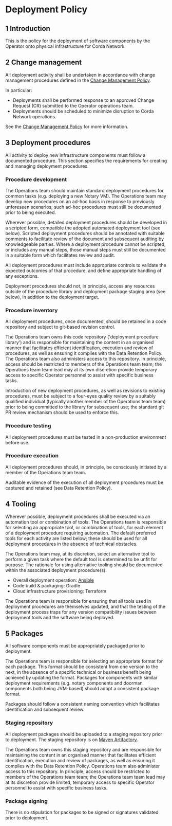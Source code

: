 # Deployment Policy

## 1 Introduction

This is the policy for the deployment of software components by the Operator onto physical infrastructure for 
Corda Network.

## 2 Change management

All deployment activity shall be undertaken in accordance with change management procedures defined in the
[Change Management Policy](/policy/change-management).

In particular:

*   Deployments shall be performed response to an approved Change Request (CR) submitted to the Operator operations team.
*   Deployments should be scheduled to minimize disruption to Corda Network operations.

See the [Change Management Policy](/policy/change-management) for more information.

## 3 Deployment procedures

All activity to deploy new infrastructure components must follow a documented procedure. This section specifies the 
requirements for creating and managing deployment procedures.

### Procedure development

The Operations team should maintain standard deployment procedures for common tasks (e.g. deploying a new Notary VM). 
The Operations team may develop new procedures on an ad-hoc basis in response to previously unforeseen scenarios; such 
ad-hoc procedures must still be documented prior to being executed.

Wherever possible, detailed deployment procedures should be developed in a scripted form, compatible the adopted 
automated deployment tool (see below). Scripted deployment procedures should be annotated with suitable comments to 
facilitate review of the document and subsequent auditing by knowledgeable parties. Where a deployment procedure cannot 
be scripted, or includes any manual steps, those manual steps must still be documented in a suitable form which 
facilitates review and audit.

All deployment procedures must include appropriate controls to validate the expected outcomes of that procedure, and 
define appropriate handling of any exceptions.

Deployment procedures should not, in principle, access any resources outside of the procedure library and deployment 
package staging area (see below), in addition to the deployment target.

### Procedure inventory

All deployment procedures, once documented, should be retained in a code repository and subject to git-based revision 
control.

The Operations team owns this code repository ('deployment procedure library') and is responsible for maintaining the 
content in an organised manner that facilitates efficient identification, execution and review of procedures, as well 
as ensuring it complies with the Data Retention Policy. The Operations team also administers access to this repository. 
In principle, access should be restricted to members of the Operations team team; the Operations team team lead may at 
its own discretion provide temporary access to specific Operator personnel to assist with specific business tasks.

Introduction of new deployment procedures, as well as revisions to existing procedures, must be subject to a four-eyes 
quality review by a suitably qualified individual (typically another member of the Operations team team) prior to being 
committed to the library for subsequent use; the standard git PR review mechanism should be used to enforce this.

### Procedure testing

All deployment procedures must be tested in a non-production environment before use.

### Procedure execution

All deployment procedures should, in principle, be consciously initiated by a member of the Operations team team.

Auditable evidence of the execution of all deployment procedures must be captured and retained (see Data Retention 
Policy).

## 4 Tooling

Wherever possible, deployment procedures shall be executed via an automation tool or combination of tools. The 
Operations team is responsible for selecting an appropriate tool, or combination of tools, for each element of a 
deployment procedure requiring automation. The default preferred tools for each activity are listed below; these should 
be used for all deployment procedures in the absence of technical obstacles.

The Operations team may, at its discretion, select an alternative tool to perform a given task where the default tool 
is determined to be unfit for purpose. The rationale for using alternative tooling should be documented within the 
associated deployment procedure(s).

*   Overall deployment operation: [Ansible](https://www.ansible.com/)
*   Code build & packaging: Gradle
*   Cloud infrastructure provisioning: Terraform

The Operations team is responsible for ensuring that all tools used in deployment procedures are themselves updated, 
and that the testing of the deployment process traps for any version compatibility issues between deployment tools and 
the software being deployed.

## 5 Packages

All software components must be appropriately packaged prior to deployment.

The Operations team is responsible for selecting an appropriate format for each package. This format should be 
consistent from one version to the next, in the absence of a specific technical or business benefit being achieved by 
updating the format. Packages for components with similar deployment requirements (e.g. notary components and doorman 
components both being JVM-based) should adopt a consistent package format.

Packages should follow a consistent naming convention which facilitates identification and subsequent review.

### Staging repository

All deployment packages should be uploaded to a staging repository prior to deployment. The staging repository is on 
[Maven Artifactory](https://www.jfrog.com/confluence/display/RTF/Maven+Repository).

The Operations team owns this staging repository and are responsible for maintaining the content in an organised manner 
that facilitates efficient identification, execution and review of packages, as well as ensuring it complies with the 
Data Retention Policy. Operations team also administer access to this repository. In principle, access should be 
restricted to members of the Operations team team; the Operations team team lead may at its discretion provide 
limited, temporary access to specific Operator personnel to assist with specific business tasks.

### Package signing

There is no stipulation for packages to be signed or signatures validated prior to deployment.